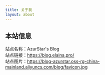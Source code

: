 ```yaml
---
title: 关于我
layout: about
---
```


## 本站信息
站点名称：AzurStar's Blog  
站点链接：https://blog.elaina.pro/  
站点图片：https://blog-azurstar.oss-rg-china-mainland.aliyuncs.com/blog/favicon.jpg  
